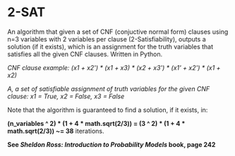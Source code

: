 # 2-SAT
An algorithm that given a set of CNF (conjuctive normal form) clauses using n=3 variables with 2 variables per clause (2-Satisfiability), outputs a solution (if it exists), which is an assignment for the truth variables that satisfies all the given CNF clauses. Written in Python.

*CNF clause example: (x1 + x2') * (x1 + x3) * (x2 + x3') * (x1' + x2') * (x1 + x2)*

*A, a set of satisfiable assignment of truth variables for the given CNF clause: x1 = True, x2 = False, x3 = False*

Note that the algorithm is guaranteed to find a solution, if it exists, in:

**(n_variables ^ 2) * (1 + 4 * math.sqrt(2/3)) = (3 ^ 2) * (1 + 4 * math.sqrt(2/3)) ~= 38** iterations.


**See *Sheldon Ross: Introduction to Probability Models* book, page 242**
